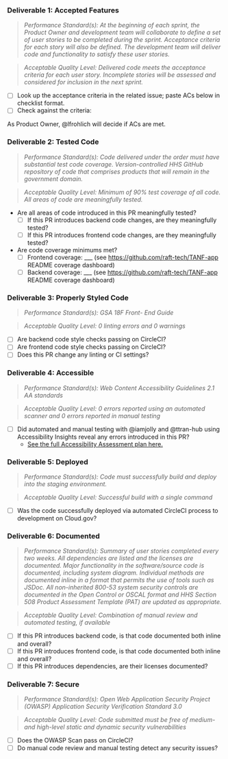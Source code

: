 ### Deliverable 1: Accepted Features

> *Performance Standard(s): At the beginning of each sprint, the Product Owner and development team will collaborate to define a set of user stories to be completed during the sprint. Acceptance criteria for each story will also be defined. The development team will deliver code and functionality to satisfy these user stories.*

> *Acceptable Quality Level: Delivered code meets the acceptance criteria for each user story. Incomplete stories will be assessed and considered for inclusion in the next sprint.*

+ [ ] Look up the acceptance criteria in the related issue; paste ACs below in checklist format.
+ [ ] Check against the criteria:

As Product Owner, @lfrohlich will decide if ACs are met.

### Deliverable 2: Tested Code

> *Performance Standard(s): Code delivered under the order must have substantial test code coverage. Version-controlled HHS GitHub repository of code that comprises products that will remain in the government domain.*

> *Acceptable Quality Level: Minimum of 90% test coverage of all code. All areas of code are meaningfully tested.*

+ Are all areas of code introduced in this PR meaningfully tested?
  + [ ] If this PR introduces backend code changes, are they meaningfully tested?
  + [ ] If this PR introduces frontend code changes, are they meaningfully tested?
+ Are code coverage minimums met?
  + [ ] Frontend coverage: ___ (see https://github.com/raft-tech/TANF-app README coverage dashboard)
  + [ ] Backend coverage: ___ (see https://github.com/raft-tech/TANF-app README coverage dashboard)

### Deliverable 3: Properly Styled Code

> *Performance Standard(s): GSA 18F Front- End Guide*

> *Acceptable Quality Level: 0 linting errors and 0 warnings*

+ [ ] Are backend code style checks passing on CircleCI?
+ [ ] Are frontend code style checks passing on CircleCI?
+ [ ] Does this PR change any linting or CI settings?

### Deliverable 4: Accessible

> *Performance Standard(s): Web Content Accessibility Guidelines 2.1 AA standards*

> *Acceptable Quality Level: 0 errors reported using an automated scanner and 0 errors reported in manual testing*

+ [ ] Did automated and manual testing with @iamjolly and @ttran-hub using Accessibility Insights reveal any errors introduced in this PR?
    + [See the full Accessibility Assessment plan here.](https://github.com/HHS/TANF-app/blob/main/docs/a11y/how-18f-will-test-a11y.md)

### Deliverable 5: Deployed

> *Performance Standard(s): Code must successfully build and deploy into the staging environment.*

> *Acceptable Quality Level: Successful build with a single command*

+ [ ] Was the code successfully deployed via automated CircleCI process to development on Cloud.gov?

### Deliverable 6: Documented

> *Performance Standard(s): Summary of user stories completed every two weeks. All dependencies are listed and the licenses are documented. Major functionality in the software/source code is documented, including system diagram. Individual methods are documented inline in a format that permits the use of tools such as JSDoc. All non-inherited 800-53 system security controls are documented in the Open Control or OSCAL format and HHS Section 508 Product Assessment Template (PAT) are updated as appropriate.*

> *Acceptable Quality Level: Combination of manual review and automated testing, if available*

+ [ ] If this PR introduces backend code, is that code documented both inline and overall?
+ [ ] If this PR introduces frontend code, is that code documented both inline and overall?
+ [ ] If this PR introduces dependencies, are their licenses documented?

### Deliverable 7: Secure

> *Performance Standard(s): Open Web Application Security Project (OWASP) Application Security Verification Standard 3.0*

> *Acceptable Quality Level: Code submitted must be free of medium- and high-level static and dynamic security vulnerabilities*

+ [ ] Does the OWASP Scan pass on CircleCI?
+ [ ] Do manual code review and manual testing detect any security issues?